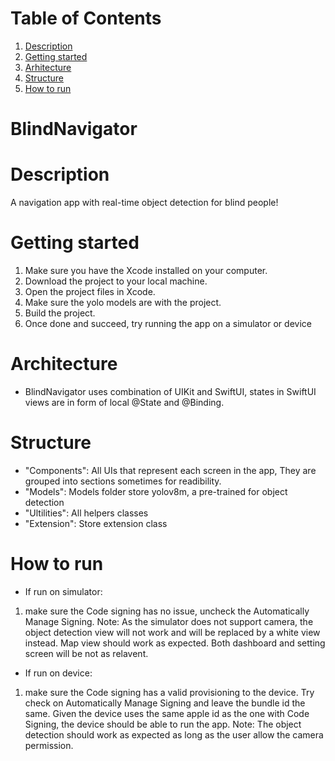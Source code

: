 # Table of Contents
1. [Description](#description)
2. [Getting started](#getting-started)
3. [Arhitecture](#arhitecture)
4. [Structure](#structure)
5. [How to run](#How-to-run)

# BlindNavigator

# Description
A navigation app with real-time object detection for blind people! 

# Getting started

1. Make sure you have the Xcode installed on your computer.
2. Download the project to your local machine.
3. Open the project files in Xcode.
4. Make sure the yolo models are with the project.
5. Build the project.
6. Once done and succeed, try running the app on a simulator or device


# Architecture
* BlindNavigator uses combination of UIKit and SwiftUI, states in SwiftUI views are in form of local @State and @Binding. 

# Structure 
* "Components": All UIs that represent each screen in the app, They are grouped into sections sometimes for readibility. 
* "Models": Models folder store yolov8m, a pre-trained for object detection 
* "Ultilities": All helpers classes
* "Extension": Store extension class

# How to run 
* If run on simulator:
 1. make sure the Code signing has no issue, uncheck the Automatically Manage Signing. 
 Note: As the simulator does not support camera, the object detection view will not work and will be replaced by a white view instead. Map view should work as expected. Both dashboard and setting screen will be not as relavent.
 
 * If run on device:
 1. make sure the Code signing has a valid provisioning to the device. Try check on Automatically Manage Signing and leave the bundle id the same. Given the device uses the same apple id as the one with Code Signing, the device should be able to run the app.
 Note: The object detection should work as expected as long as the user allow the camera permission.
 
 
